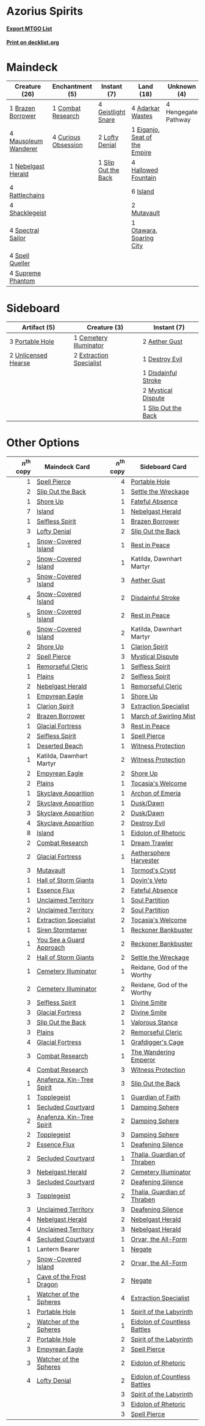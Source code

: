 # Azorius Spirits

#### [Export MTGO List](../collection/Azorius%20Spirits/Azorius%20Spirits.txt)
#### [Print on decklist.org](http://decklist.org/?deckmain=4%09Adarkar%20Wastes%0A1%09Brazen%20Borrower%0A1%09Combat%20Research%0A4%09Curious%20Obsession%0A1%09Eiganjo,%20Seat%20of%20the%20Empire%0A4%09Geistlight%20Snare%0A4%09Hallowed%20Fountain%0A4%09Hengegate%20Pathway%0A6%09Island%0A2%09Lofty%20Denial%0A4%09Mausoleum%20Wanderer%0A2%09Mutavault%0A1%09Nebelgast%20Herald%0A1%09Otawara,%20Soaring%20City%0A4%09Rattlechains%0A4%09Shacklegeist%0A1%09Slip%20Out%20the%20Back%0A4%09Spectral%20Sailor%0A4%09Spell%20Queller%0A4%09Supreme%20Phantom&deckside=2%09Aether%20Gust%0A1%09Cemetery%20Illuminator%0A1%09Destroy%20Evil%0A1%09Disdainful%20Stroke%0A2%09Extraction%20Specialist%0A2%09Mystical%20Dispute%0A3%09Portable%20Hole%0A1%09Slip%20Out%20the%20Back%0A2%09Unlicensed%20Hearse)
# Maindeck

|                                         Creature (26)                                         |                                       Enchantment (5)                                        |                                         Instant (7)                                          |                                               Land (18)                                                |    Unknown (4)    |
|-----------------------------------------------------------------------------------------------|----------------------------------------------------------------------------------------------|----------------------------------------------------------------------------------------------|--------------------------------------------------------------------------------------------------------|-------------------|
|1 [Brazen Borrower](http://gatherer.wizards.com/Pages/Card/Details.aspx?multiverseid=473001)   |1 [Combat Research](http://gatherer.wizards.com/Pages/Card/Details.aspx?multiverseid=574524)  |4 [Geistlight Snare](http://gatherer.wizards.com/Pages/Card/Details.aspx?multiverseid=540898) |4 [Adarkar Wastes](http://gatherer.wizards.com/Pages/Card/Details.aspx?multiverseid=129458)             |4 Hengegate Pathway|
|4 [Mausoleum Wanderer](http://gatherer.wizards.com/Pages/Card/Details.aspx?multiverseid=414364)|4 [Curious Obsession](http://gatherer.wizards.com/Pages/Card/Details.aspx?multiverseid=439692)|2 [Lofty Denial](http://gatherer.wizards.com/Pages/Card/Details.aspx?multiverseid=485379)     |1 [Eiganjo, Seat of the Empire](http://gatherer.wizards.com/Pages/Card/Details.aspx?multiverseid=548581)|                   |
|1 [Nebelgast Herald](http://gatherer.wizards.com/Pages/Card/Details.aspx?multiverseid=414366)  |                                                                                              |1 [Slip Out the Back](http://gatherer.wizards.com/Pages/Card/Details.aspx?multiverseid=555263)|4 [Hallowed Fountain](http://gatherer.wizards.com/Pages/Card/Details.aspx?multiverseid=97071)           |                   |
|4 [Rattlechains](http://gatherer.wizards.com/Pages/Card/Details.aspx?multiverseid=409824)      |                                                                                              |                                                                                              |6 [Island](http://gatherer.wizards.com/Pages/Card/Details.aspx?multiverseid=439857)                     |                   |
|4 [Shacklegeist](http://gatherer.wizards.com/Pages/Card/Details.aspx?multiverseid=488252)      |                                                                                              |                                                                                              |2 [Mutavault](http://gatherer.wizards.com/Pages/Card/Details.aspx?multiverseid=370733)                  |                   |
|4 [Spectral Sailor](http://gatherer.wizards.com/Pages/Card/Details.aspx?multiverseid=466830)   |                                                                                              |                                                                                              |1 [Otawara, Soaring City](http://gatherer.wizards.com/Pages/Card/Details.aspx?multiverseid=548584)      |                   |
|4 [Spell Queller](http://gatherer.wizards.com/Pages/Card/Details.aspx?multiverseid=414494)     |                                                                                              |                                                                                              |                                                                                                        |                   |
|4 [Supreme Phantom](http://gatherer.wizards.com/Pages/Card/Details.aspx?multiverseid=447212)   |                                                                                              |                                                                                              |                                                                                                        |                   |


# Sideboard

|                                         Artifact (5)                                         |                                           Creature (3)                                           |                                         Instant (7)                                          |
|----------------------------------------------------------------------------------------------|--------------------------------------------------------------------------------------------------|----------------------------------------------------------------------------------------------|
|3 [Portable Hole](http://gatherer.wizards.com/Pages/Card/Details.aspx?multiverseid=527320)    |1 [Cemetery Illuminator](http://gatherer.wizards.com/Pages/Card/Details.aspx?multiverseid=540888) |2 [Aether Gust](http://gatherer.wizards.com/Pages/Card/Details.aspx?multiverseid=466796)      |
|2 [Unlicensed Hearse](http://gatherer.wizards.com/Pages/Card/Details.aspx?multiverseid=555447)|2 [Extraction Specialist](http://gatherer.wizards.com/Pages/Card/Details.aspx?multiverseid=555213)|1 [Destroy Evil](http://gatherer.wizards.com/Pages/Card/Details.aspx?multiverseid=574497)     |
|                                                                                              |                                                                                                  |1 [Disdainful Stroke](http://gatherer.wizards.com/Pages/Card/Details.aspx?multiverseid=420705)|
|                                                                                              |                                                                                                  |2 [Mystical Dispute](http://gatherer.wizards.com/Pages/Card/Details.aspx?multiverseid=473020) |
|                                                                                              |                                                                                                  |1 [Slip Out the Back](http://gatherer.wizards.com/Pages/Card/Details.aspx?multiverseid=555263)|


# Other Options

|*n*<sup>th</sup> copy|                                           Maindeck Card                                            |*n*<sup>th</sup> copy|                                            Sideboard Card                                             |
|--------------------:|----------------------------------------------------------------------------------------------------|--------------------:|-------------------------------------------------------------------------------------------------------|
|                    1|[Spell Pierce](http://gatherer.wizards.com/Pages/Card/Details.aspx?multiverseid=425876)             |                    4|[Portable Hole](http://gatherer.wizards.com/Pages/Card/Details.aspx?multiverseid=527320)               |
|                    2|[Slip Out the Back](http://gatherer.wizards.com/Pages/Card/Details.aspx?multiverseid=555263)        |                    1|[Settle the Wreckage](http://gatherer.wizards.com/Pages/Card/Details.aspx?multiverseid=435186)         |
|                    1|[Shore Up](http://gatherer.wizards.com/Pages/Card/Details.aspx?multiverseid=574544)                 |                    1|[Fateful Absence](http://gatherer.wizards.com/Pages/Card/Details.aspx?multiverseid=534774)             |
|                    7|[Island](http://gatherer.wizards.com/Pages/Card/Details.aspx?multiverseid=439857)                   |                    1|[Nebelgast Herald](http://gatherer.wizards.com/Pages/Card/Details.aspx?multiverseid=414366)            |
|                    1|[Selfless Spirit](http://gatherer.wizards.com/Pages/Card/Details.aspx?multiverseid=414332)          |                    1|[Brazen Borrower](http://gatherer.wizards.com/Pages/Card/Details.aspx?multiverseid=473001)             |
|                    3|[Lofty Denial](http://gatherer.wizards.com/Pages/Card/Details.aspx?multiverseid=485379)             |                    2|[Slip Out the Back](http://gatherer.wizards.com/Pages/Card/Details.aspx?multiverseid=555263)           |
|                    1|[Snow-Covered Island](http://gatherer.wizards.com/Pages/Card/Details.aspx?multiverseid=121130)      |                    1|[Rest in Peace](http://gatherer.wizards.com/Pages/Card/Details.aspx?multiverseid=442021)               |
|                    2|[Snow-Covered Island](http://gatherer.wizards.com/Pages/Card/Details.aspx?multiverseid=121130)      |                    1|Katilda, Dawnhart Martyr                                                                               |
|                    3|[Snow-Covered Island](http://gatherer.wizards.com/Pages/Card/Details.aspx?multiverseid=121130)      |                    3|[Aether Gust](http://gatherer.wizards.com/Pages/Card/Details.aspx?multiverseid=466796)                 |
|                    4|[Snow-Covered Island](http://gatherer.wizards.com/Pages/Card/Details.aspx?multiverseid=121130)      |                    2|[Disdainful Stroke](http://gatherer.wizards.com/Pages/Card/Details.aspx?multiverseid=420705)           |
|                    5|[Snow-Covered Island](http://gatherer.wizards.com/Pages/Card/Details.aspx?multiverseid=121130)      |                    2|[Rest in Peace](http://gatherer.wizards.com/Pages/Card/Details.aspx?multiverseid=442021)               |
|                    6|[Snow-Covered Island](http://gatherer.wizards.com/Pages/Card/Details.aspx?multiverseid=121130)      |                    2|Katilda, Dawnhart Martyr                                                                               |
|                    2|[Shore Up](http://gatherer.wizards.com/Pages/Card/Details.aspx?multiverseid=574544)                 |                    1|[Clarion Spirit](http://gatherer.wizards.com/Pages/Card/Details.aspx?multiverseid=503610)              |
|                    2|[Spell Pierce](http://gatherer.wizards.com/Pages/Card/Details.aspx?multiverseid=425876)             |                    3|[Mystical Dispute](http://gatherer.wizards.com/Pages/Card/Details.aspx?multiverseid=473020)            |
|                    1|[Remorseful Cleric](http://gatherer.wizards.com/Pages/Card/Details.aspx?multiverseid=447169)        |                    1|[Selfless Spirit](http://gatherer.wizards.com/Pages/Card/Details.aspx?multiverseid=414332)             |
|                    1|[Plains](http://gatherer.wizards.com/Pages/Card/Details.aspx?multiverseid=439856)                   |                    2|[Selfless Spirit](http://gatherer.wizards.com/Pages/Card/Details.aspx?multiverseid=414332)             |
|                    2|[Nebelgast Herald](http://gatherer.wizards.com/Pages/Card/Details.aspx?multiverseid=414366)         |                    1|[Remorseful Cleric](http://gatherer.wizards.com/Pages/Card/Details.aspx?multiverseid=447169)           |
|                    1|[Empyrean Eagle](http://gatherer.wizards.com/Pages/Card/Details.aspx?multiverseid=466962)           |                    1|[Shore Up](http://gatherer.wizards.com/Pages/Card/Details.aspx?multiverseid=574544)                    |
|                    1|[Clarion Spirit](http://gatherer.wizards.com/Pages/Card/Details.aspx?multiverseid=503610)           |                    3|[Extraction Specialist](http://gatherer.wizards.com/Pages/Card/Details.aspx?multiverseid=555213)       |
|                    2|[Brazen Borrower](http://gatherer.wizards.com/Pages/Card/Details.aspx?multiverseid=473001)          |                    1|[March of Swirling Mist](http://gatherer.wizards.com/Pages/Card/Details.aspx?multiverseid=548358)      |
|                    1|[Glacial Fortress](http://gatherer.wizards.com/Pages/Card/Details.aspx?multiverseid=190562)         |                    3|[Rest in Peace](http://gatherer.wizards.com/Pages/Card/Details.aspx?multiverseid=442021)               |
|                    2|[Selfless Spirit](http://gatherer.wizards.com/Pages/Card/Details.aspx?multiverseid=414332)          |                    1|[Spell Pierce](http://gatherer.wizards.com/Pages/Card/Details.aspx?multiverseid=425876)                |
|                    1|[Deserted Beach](http://gatherer.wizards.com/Pages/Card/Details.aspx?multiverseid=535058)           |                    1|[Witness Protection](http://gatherer.wizards.com/Pages/Card/Details.aspx?multiverseid=555267)          |
|                    1|Katilda, Dawnhart Martyr                                                                            |                    2|[Witness Protection](http://gatherer.wizards.com/Pages/Card/Details.aspx?multiverseid=555267)          |
|                    2|[Empyrean Eagle](http://gatherer.wizards.com/Pages/Card/Details.aspx?multiverseid=466962)           |                    2|[Shore Up](http://gatherer.wizards.com/Pages/Card/Details.aspx?multiverseid=574544)                    |
|                    2|[Plains](http://gatherer.wizards.com/Pages/Card/Details.aspx?multiverseid=439856)                   |                    1|[Tocasia's Welcome](http://gatherer.wizards.com/Pages/Card/Details.aspx?multiverseid=583615)           |
|                    1|[Skyclave Apparition](http://gatherer.wizards.com/Pages/Card/Details.aspx?multiverseid=495603)      |                    1|[Archon of Emeria](http://gatherer.wizards.com/Pages/Card/Details.aspx?multiverseid=495594)            |
|                    2|[Skyclave Apparition](http://gatherer.wizards.com/Pages/Card/Details.aspx?multiverseid=495603)      |                    1|[Dusk/Dawn](http://gatherer.wizards.com/Pages/Card/Details.aspx?multiverseid=426912)                   |
|                    3|[Skyclave Apparition](http://gatherer.wizards.com/Pages/Card/Details.aspx?multiverseid=495603)      |                    2|[Dusk/Dawn](http://gatherer.wizards.com/Pages/Card/Details.aspx?multiverseid=426912)                   |
|                    4|[Skyclave Apparition](http://gatherer.wizards.com/Pages/Card/Details.aspx?multiverseid=495603)      |                    2|[Destroy Evil](http://gatherer.wizards.com/Pages/Card/Details.aspx?multiverseid=574497)                |
|                    8|[Island](http://gatherer.wizards.com/Pages/Card/Details.aspx?multiverseid=439857)                   |                    1|[Eidolon of Rhetoric](http://gatherer.wizards.com/Pages/Card/Details.aspx?multiverseid=380409)         |
|                    2|[Combat Research](http://gatherer.wizards.com/Pages/Card/Details.aspx?multiverseid=574524)          |                    1|[Dream Trawler](http://gatherer.wizards.com/Pages/Card/Details.aspx?multiverseid=476465)               |
|                    2|[Glacial Fortress](http://gatherer.wizards.com/Pages/Card/Details.aspx?multiverseid=190562)         |                    1|[Aethersphere Harvester](http://gatherer.wizards.com/Pages/Card/Details.aspx?multiverseid=423809)      |
|                    3|[Mutavault](http://gatherer.wizards.com/Pages/Card/Details.aspx?multiverseid=370733)                |                    1|[Tormod's Crypt](http://gatherer.wizards.com/Pages/Card/Details.aspx?multiverseid=389723)              |
|                    1|[Hall of Storm Giants](http://gatherer.wizards.com/Pages/Card/Details.aspx?multiverseid=527544)     |                    1|[Dovin's Veto](http://gatherer.wizards.com/Pages/Card/Details.aspx?multiverseid=461120)                |
|                    1|[Essence Flux](http://gatherer.wizards.com/Pages/Card/Details.aspx?multiverseid=409804)             |                    2|[Fateful Absence](http://gatherer.wizards.com/Pages/Card/Details.aspx?multiverseid=534774)             |
|                    1|[Unclaimed Territory](http://gatherer.wizards.com/Pages/Card/Details.aspx?multiverseid=435419)      |                    1|[Soul Partition](http://gatherer.wizards.com/Pages/Card/Details.aspx?multiverseid=583611)              |
|                    2|[Unclaimed Territory](http://gatherer.wizards.com/Pages/Card/Details.aspx?multiverseid=435419)      |                    2|[Soul Partition](http://gatherer.wizards.com/Pages/Card/Details.aspx?multiverseid=583611)              |
|                    1|[Extraction Specialist](http://gatherer.wizards.com/Pages/Card/Details.aspx?multiverseid=555213)    |                    2|[Tocasia's Welcome](http://gatherer.wizards.com/Pages/Card/Details.aspx?multiverseid=583615)           |
|                    1|[Siren Stormtamer](http://gatherer.wizards.com/Pages/Card/Details.aspx?multiverseid=435232)         |                    1|[Reckoner Bankbuster](http://gatherer.wizards.com/Pages/Card/Details.aspx?multiverseid=548568)         |
|                    1|[You See a Guard Approach](http://gatherer.wizards.com/Pages/Card/Details.aspx?multiverseid=527372) |                    2|[Reckoner Bankbuster](http://gatherer.wizards.com/Pages/Card/Details.aspx?multiverseid=548568)         |
|                    2|[Hall of Storm Giants](http://gatherer.wizards.com/Pages/Card/Details.aspx?multiverseid=527544)     |                    2|[Settle the Wreckage](http://gatherer.wizards.com/Pages/Card/Details.aspx?multiverseid=435186)         |
|                    1|[Cemetery Illuminator](http://gatherer.wizards.com/Pages/Card/Details.aspx?multiverseid=540888)     |                    1|Reidane, God of the Worthy                                                                             |
|                    2|[Cemetery Illuminator](http://gatherer.wizards.com/Pages/Card/Details.aspx?multiverseid=540888)     |                    2|Reidane, God of the Worthy                                                                             |
|                    3|[Selfless Spirit](http://gatherer.wizards.com/Pages/Card/Details.aspx?multiverseid=414332)          |                    1|[Divine Smite](http://gatherer.wizards.com/Pages/Card/Details.aspx?multiverseid=527299)                |
|                    3|[Glacial Fortress](http://gatherer.wizards.com/Pages/Card/Details.aspx?multiverseid=190562)         |                    2|[Divine Smite](http://gatherer.wizards.com/Pages/Card/Details.aspx?multiverseid=527299)                |
|                    3|[Slip Out the Back](http://gatherer.wizards.com/Pages/Card/Details.aspx?multiverseid=555263)        |                    1|[Valorous Stance](http://gatherer.wizards.com/Pages/Card/Details.aspx?multiverseid=391950)             |
|                    3|[Plains](http://gatherer.wizards.com/Pages/Card/Details.aspx?multiverseid=439856)                   |                    2|[Remorseful Cleric](http://gatherer.wizards.com/Pages/Card/Details.aspx?multiverseid=447169)           |
|                    4|[Glacial Fortress](http://gatherer.wizards.com/Pages/Card/Details.aspx?multiverseid=190562)         |                    1|[Grafdigger's Cage](http://gatherer.wizards.com/Pages/Card/Details.aspx?multiverseid=278452)           |
|                    3|[Combat Research](http://gatherer.wizards.com/Pages/Card/Details.aspx?multiverseid=574524)          |                    1|[The Wandering Emperor](http://gatherer.wizards.com/Pages/Card/Details.aspx?multiverseid=548337)       |
|                    4|[Combat Research](http://gatherer.wizards.com/Pages/Card/Details.aspx?multiverseid=574524)          |                    3|[Witness Protection](http://gatherer.wizards.com/Pages/Card/Details.aspx?multiverseid=555267)          |
|                    1|[Anafenza, Kin-Tree Spirit](http://gatherer.wizards.com/Pages/Card/Details.aspx?multiverseid=394490)|                    3|[Slip Out the Back](http://gatherer.wizards.com/Pages/Card/Details.aspx?multiverseid=555263)           |
|                    1|[Topplegeist](http://gatherer.wizards.com/Pages/Card/Details.aspx?multiverseid=409597)              |                    1|[Guardian of Faith](http://gatherer.wizards.com/Pages/Card/Details.aspx?multiverseid=527305)           |
|                    1|[Secluded Courtyard](http://gatherer.wizards.com/Pages/Card/Details.aspx?multiverseid=548588)       |                    1|[Damping Sphere](http://gatherer.wizards.com/Pages/Card/Details.aspx?multiverseid=443101)              |
|                    2|[Anafenza, Kin-Tree Spirit](http://gatherer.wizards.com/Pages/Card/Details.aspx?multiverseid=394490)|                    2|[Damping Sphere](http://gatherer.wizards.com/Pages/Card/Details.aspx?multiverseid=443101)              |
|                    2|[Topplegeist](http://gatherer.wizards.com/Pages/Card/Details.aspx?multiverseid=409597)              |                    3|[Damping Sphere](http://gatherer.wizards.com/Pages/Card/Details.aspx?multiverseid=443101)              |
|                    2|[Essence Flux](http://gatherer.wizards.com/Pages/Card/Details.aspx?multiverseid=409804)             |                    1|[Deafening Silence](http://gatherer.wizards.com/Pages/Card/Details.aspx?multiverseid=472972)           |
|                    2|[Secluded Courtyard](http://gatherer.wizards.com/Pages/Card/Details.aspx?multiverseid=548588)       |                    1|[Thalia, Guardian of Thraben](http://gatherer.wizards.com/Pages/Card/Details.aspx?multiverseid=442025) |
|                    3|[Nebelgast Herald](http://gatherer.wizards.com/Pages/Card/Details.aspx?multiverseid=414366)         |                    2|[Cemetery Illuminator](http://gatherer.wizards.com/Pages/Card/Details.aspx?multiverseid=540888)        |
|                    3|[Secluded Courtyard](http://gatherer.wizards.com/Pages/Card/Details.aspx?multiverseid=548588)       |                    2|[Deafening Silence](http://gatherer.wizards.com/Pages/Card/Details.aspx?multiverseid=472972)           |
|                    3|[Topplegeist](http://gatherer.wizards.com/Pages/Card/Details.aspx?multiverseid=409597)              |                    2|[Thalia, Guardian of Thraben](http://gatherer.wizards.com/Pages/Card/Details.aspx?multiverseid=442025) |
|                    3|[Unclaimed Territory](http://gatherer.wizards.com/Pages/Card/Details.aspx?multiverseid=435419)      |                    3|[Deafening Silence](http://gatherer.wizards.com/Pages/Card/Details.aspx?multiverseid=472972)           |
|                    4|[Nebelgast Herald](http://gatherer.wizards.com/Pages/Card/Details.aspx?multiverseid=414366)         |                    2|[Nebelgast Herald](http://gatherer.wizards.com/Pages/Card/Details.aspx?multiverseid=414366)            |
|                    4|[Unclaimed Territory](http://gatherer.wizards.com/Pages/Card/Details.aspx?multiverseid=435419)      |                    3|[Nebelgast Herald](http://gatherer.wizards.com/Pages/Card/Details.aspx?multiverseid=414366)            |
|                    4|[Secluded Courtyard](http://gatherer.wizards.com/Pages/Card/Details.aspx?multiverseid=548588)       |                    1|[Orvar, the All-Form](http://gatherer.wizards.com/Pages/Card/Details.aspx?multiverseid=503678)         |
|                    1|Lantern Bearer                                                                                      |                    1|[Negate](http://gatherer.wizards.com/Pages/Card/Details.aspx?multiverseid=423707)                      |
|                    7|[Snow-Covered Island](http://gatherer.wizards.com/Pages/Card/Details.aspx?multiverseid=121130)      |                    2|[Orvar, the All-Form](http://gatherer.wizards.com/Pages/Card/Details.aspx?multiverseid=503678)         |
|                    1|[Cave of the Frost Dragon](http://gatherer.wizards.com/Pages/Card/Details.aspx?multiverseid=527540) |                    2|[Negate](http://gatherer.wizards.com/Pages/Card/Details.aspx?multiverseid=423707)                      |
|                    1|[Watcher of the Spheres](http://gatherer.wizards.com/Pages/Card/Details.aspx?multiverseid=485550)   |                    4|[Extraction Specialist](http://gatherer.wizards.com/Pages/Card/Details.aspx?multiverseid=555213)       |
|                    1|[Portable Hole](http://gatherer.wizards.com/Pages/Card/Details.aspx?multiverseid=527320)            |                    1|[Spirit of the Labyrinth](http://gatherer.wizards.com/Pages/Card/Details.aspx?multiverseid=378399)     |
|                    2|[Watcher of the Spheres](http://gatherer.wizards.com/Pages/Card/Details.aspx?multiverseid=485550)   |                    1|[Eidolon of Countless Battles](http://gatherer.wizards.com/Pages/Card/Details.aspx?multiverseid=378379)|
|                    2|[Portable Hole](http://gatherer.wizards.com/Pages/Card/Details.aspx?multiverseid=527320)            |                    2|[Spirit of the Labyrinth](http://gatherer.wizards.com/Pages/Card/Details.aspx?multiverseid=378399)     |
|                    3|[Empyrean Eagle](http://gatherer.wizards.com/Pages/Card/Details.aspx?multiverseid=466962)           |                    2|[Spell Pierce](http://gatherer.wizards.com/Pages/Card/Details.aspx?multiverseid=425876)                |
|                    3|[Watcher of the Spheres](http://gatherer.wizards.com/Pages/Card/Details.aspx?multiverseid=485550)   |                    2|[Eidolon of Rhetoric](http://gatherer.wizards.com/Pages/Card/Details.aspx?multiverseid=380409)         |
|                    4|[Lofty Denial](http://gatherer.wizards.com/Pages/Card/Details.aspx?multiverseid=485379)             |                    2|[Eidolon of Countless Battles](http://gatherer.wizards.com/Pages/Card/Details.aspx?multiverseid=378379)|
|                     |                                                                                                    |                    3|[Spirit of the Labyrinth](http://gatherer.wizards.com/Pages/Card/Details.aspx?multiverseid=378399)     |
|                     |                                                                                                    |                    3|[Eidolon of Rhetoric](http://gatherer.wizards.com/Pages/Card/Details.aspx?multiverseid=380409)         |
|                     |                                                                                                    |                    3|[Spell Pierce](http://gatherer.wizards.com/Pages/Card/Details.aspx?multiverseid=425876)                |


